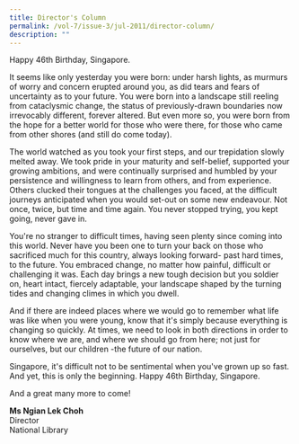 ```yaml
---
title: Director's Column
permalink: /vol-7/issue-3/jul-2011/director-column/
description: ""
---
```

Happy 46th Birthday, Singapore.

It seems like only yesterday you were born: under harsh lights, as murmurs of worry and concern erupted around you, as did tears and fears of uncertainty as to your future. You were born into a landscape still reeling from cataclysmic change, the status of previously-drawn boundaries now irrevocably different, forever altered. But even more so, you were born from the hope for a better world for those who were there, for those who came from other shores (and still do come today).

The world watched as you took your first steps, and our trepidation slowly melted away. We took pride in your maturity and self-belief, supported your growing ambitions, and were continually surprised and humbled by your persistence and willingness to learn from others, and from experience. Others clucked their tongues at the challenges you faced, at the difficult journeys anticipated when you would set-out on some new endeavour. Not once, twice, but time and time again. You never stopped trying, you kept going, never gave in.

You're no stranger to difficult times, having seen plenty since coming into this world. Never have you been one to turn your back on those who sacrificed much for this country, always looking forward- past hard times, to the future. You embraced change, no matter how painful, difficult or challenging it was. Each day brings a new tough decision but you soldier on, heart intact, fiercely adaptable, your landscape shaped by the turning tides and changing climes in which you dwell.

And if there are indeed places where we would go to remember what life was like when you were young, know that it's simply because everything is changing so quickly. At times, we need to look in both directions in order to know where we are, and where we should go from here; not just for ourselves, but our children -the future of our nation.

Singapore, it's difficult not to be sentimental when you've grown up so fast. And yet, this is only the beginning. Happy 46th Birthday, Singapore.

And a great many more to come!

<b>Ms Ngian Lek Choh</b><br> Director<br> National Library